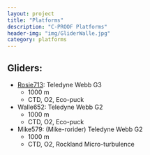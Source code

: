 ```yaml
---
layout: project
title: "Platforms"
description: "C-PROOF Platforms"
header-img: "img/GliderWalle.jpg"
category: platforms
---
```



## Gliders:

  - [Rosie713](Rosie/): Teledyne Webb G3
    - 1000 m
    - CTD, O2, Eco-puck
  - Walle652: Teledyne Webb G2
    - 1000 m
    - CTD, O2, Eco-puck
  - Mike579: (Mike-rorider) Teledyne Webb G2
    - 1000 m
    - CTD, O2, Rockland Micro-turbulence
